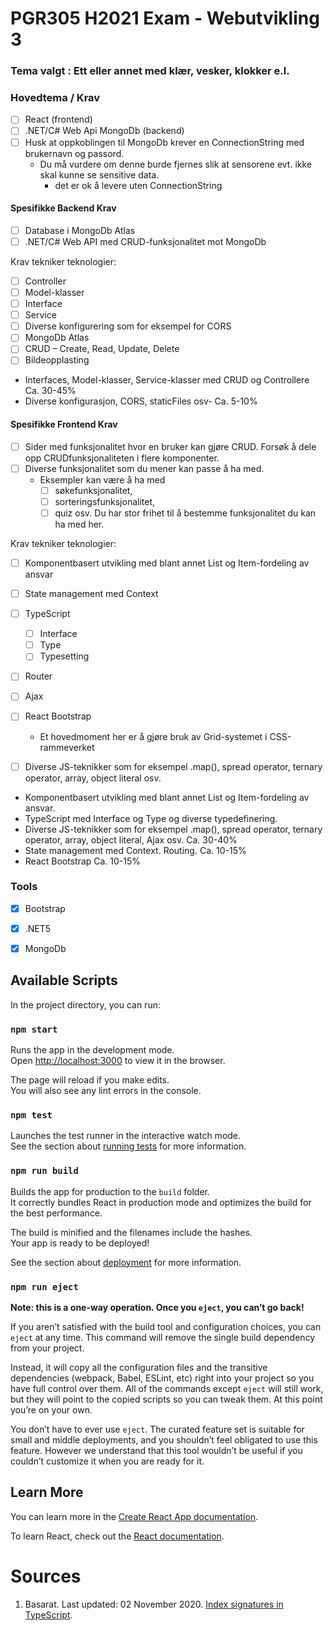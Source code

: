 # PGR305 H2021 Exam - Webutvikling 3

### Tema valgt : Ett eller annet med klær, vesker, klokker e.l.


### Hovedtema / Krav

* [ ] React (frontend)
* [ ] .NET/C# Web Api MongoDb (backend)
* [ ] Husk at oppkoblingen til MongoDb krever en ConnectionString med brukernavn og passord.
  * Du må vurdere om denne burde fjernes slik at sensorene evt. ikke skal kunne se sensitive data.
    * det er ok å levere uten ConnectionString


#### Spesifikke Backend Krav
* [ ] Database i MongoDb Atlas
* [ ] .NET/C# Web API med CRUD-funksjonalitet mot MongoDb

Krav tekniker teknologier:

* [ ] Controller 
* [ ] Model-klasser
* [ ] Interface
* [ ] Service
* [ ] Diverse konfigurering som for eksempel for CORS
* [ ] MongoDb Atlas
* [ ] CRUD – Create, Read, Update, Delete
* [ ] Bildeopplasting

- Interfaces, Model-klasser, Service-klasser med CRUD og Controllere Ca. 30-45%
- Diverse konfigurasjon, CORS, staticFiles osv- Ca. 5-10%



#### Spesifikke Frontend Krav


* [ ] Sider med funksjonalitet hvor en bruker kan gjøre CRUD. Forsøk å dele opp CRUDfunksjonaliteten
  i flere komponenter.
* [ ] Diverse funksjonalitet som du mener kan passe å ha med.
  * Eksempler kan være å ha med
    * [ ] søkefunksjonalitet, 
    * [ ] sorteringsfunksjonalitet, 
    * [ ] quiz osv. Du har stor frihet til å
        bestemme funksjonalitet du kan ha med her.

Krav tekniker teknologier: 

* [ ] Komponentbasert utvikling med blant annet List og Item-fordeling av ansvar
* [ ] State management med Context
* [ ] TypeScript
  * [ ] Interface 
  * [ ] Type
  * [ ] Typesetting
* [ ] Router
* [ ] Ajax
* [ ] React Bootstrap 
  * Et hovedmoment her er å gjøre bruk av Grid-systemet i CSS-rammeverket
* [ ] Diverse JS-teknikker som for eksempel .map(), spread operator, ternary operator, array, object literal osv.


- Komponentbasert utvikling med blant annet List og Item-fordeling av ansvar.
- TypeScript med Interface og Type og diverse typedefinering.
- Diverse JS-teknikker som for eksempel .map(), spread operator, ternary operator, array, object literal, Ajax osv. Ca. 30-40%
- State management med Context. Routing. Ca. 10-15%
- React Bootstrap Ca. 10-15%


### Tools

* [x] Bootstrap
* [x] .NET5
* [x] MongoDb


## Available Scripts

In the project directory, you can run:

### `npm start`

Runs the app in the development mode.\
Open [http://localhost:3000](http://localhost:3000) to view it in the browser.

The page will reload if you make edits.\
You will also see any lint errors in the console.

### `npm test`

Launches the test runner in the interactive watch mode.\
See the section about [running tests](https://facebook.github.io/create-react-app/docs/running-tests) for more
information.

### `npm run build`

Builds the app for production to the `build` folder.\
It correctly bundles React in production mode and optimizes the build for the best performance.

The build is minified and the filenames include the hashes.\
Your app is ready to be deployed!

See the section about [deployment](https://facebook.github.io/create-react-app/docs/deployment) for more information.

### `npm run eject`

**Note: this is a one-way operation. Once you `eject`, you can’t go back!**

If you aren’t satisfied with the build tool and configuration choices, you can `eject` at any time. This command will
remove the single build dependency from your project.

Instead, it will copy all the configuration files and the transitive dependencies (webpack, Babel, ESLint, etc) right
into your project so you have full control over them. All of the commands except `eject` will still work, but they will
point to the copied scripts so you can tweak them. At this point you’re on your own.

You don’t have to ever use `eject`. The curated feature set is suitable for small and middle deployments, and you
shouldn’t feel obligated to use this feature. However we understand that this tool wouldn’t be useful if you couldn’t
customize it when you are ready for it.

## Learn More

You can learn more in
the [Create React App documentation](https://facebook.github.io/create-react-app/docs/getting-started).

To learn React, check out the [React documentation](https://reactjs.org/).

# Sources
1. Basarat. Last updated: 02 November 2020. [Index signatures in TypeScript](https://basarat.gitbook.io/typescript/type-system/index-signatures).